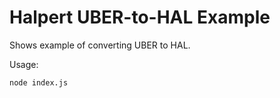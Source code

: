 Halpert UBER-to-HAL Example
===========================

Shows example of converting UBER to HAL. 

Usage:

```bash
node index.js
```
